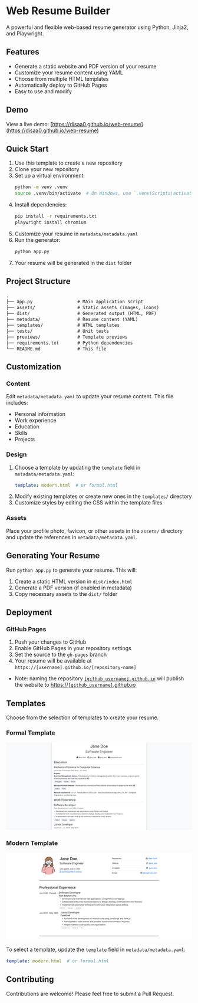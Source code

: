 # Web Resume Builder

A powerful and flexible web-based resume generator using Python, Jinja2, and Playwright.

## Features

- Generate a static website and PDF version of your resume
- Customize your resume content using YAML
- Choose from multiple HTML templates
- Automatically deploy to GitHub Pages
- Easy to use and modify

## Demo

View a live demo: [https://disaa0.github.io/web-resume](https://disaa0.github.io/web-resume)

## Quick Start

1. Use this template to create a new repository
2. Clone your new repository
3. Set up a virtual environment:
   ```sh
   python -m venv .venv
   source .venv/bin/activate  # On Windows, use `.venv\Scripts\activate`
   ```
4. Install dependencies:
   ```sh
   pip install -r requirements.txt
   playwright install chromium
   ```
5. Customize your resume in `metadata/metadata.yaml`
6. Run the generator:
   ```sh
   python app.py
   ```
7. Your resume will be generated in the `dist` folder

## Project Structure

```
.
├── app.py                 # Main application script
├── assets/                # Static assets (images, icons)
├── dist/                  # Generated output (HTML, PDF)
├── metadata/              # Resume content (YAML)
├── templates/             # HTML templates
├── tests/                 # Unit tests
├── previews/              # Template previews
├── requirements.txt       # Python dependencies
└── README.md              # This file
```

## Customization

### Content

Edit `metadata/metadata.yaml` to update your resume content. This file includes:

- Personal information
- Work experience
- Education
- Skills
- Projects

### Design

1. Choose a template by updating the `template` field in `metadata/metadata.yaml`:
   ```yaml
   template: modern.html  # or formal.html
   ```
2. Modify existing templates or create new ones in the `templates/` directory
3. Customize styles by editing the CSS within the template files

### Assets

Place your profile photo, favicon, or other assets in the `assets/` directory and update the references in `metadata/metadata.yaml`.

## Generating Your Resume

Run `python app.py` to generate your resume. This will:

1. Create a static HTML version in `dist/index.html`
2. Generate a PDF version (if enabled in metadata)
3. Copy necessary assets to the `dist/` folder

## Deployment

### GitHub Pages

1. Push your changes to GitHub
2. Enable GitHub Pages in your repository settings
3. Set the source to the `gh-pages` branch
4. Your resume will be available at `https://[username].github.io/[repository-name]`
- Note: naming the repository [`[github_username].github.io`](#) will publish the website to [https://`[github_username]`.github.io](#)

## Templates

Choose from the selection of templates to create your resume.

### Formal Template

<img src="./previews/formal.png" alt="Formal Template Preview" />

### Modern Template

<img src="./previews/modern.png" alt="Modern Template Preview" />

To select a template, update the `template` field in `metadata/metadata.yaml`:

```yaml
template: modern.html  # or formal.html
```

## Contributing

Contributions are welcome! Please feel free to submit a Pull Request.
